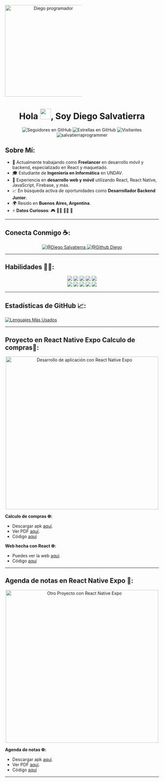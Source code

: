 <div align="center" style="width: 50%">
    <img alt="Diego programador" 
         src="https://firebasestorage.googleapis.com/v0/b/donacionescomunidad-4ff32.appspot.com/o/WhatsApp%20Image%202024-09-25%20at%2015.42.00.jpeg?alt=media&token=47f28e9a-a6f0-4f69-9fd2-6748473998fb" 
         width="300"/>
</div>

<h1 align="center">
    Hola <img src="[https://media.giphy.com/media/hvRJCLFzcasrR4ia7z/giphy.gif](https://firebasestorage.googleapis.com/v0/b/donacionescomunidad-4ff32.appspot.com/o/WhatsApp%20Image%202024-09-25%20at%2015.42.00.jpeg?alt=media&token=47f28e9a-a6f0-4f69-9fd2-6748473998fb)" width="35">, Soy Diego Salvatierra
</h1>

<div align="center">
    <img alt="Seguidores en GitHub" src="https://img.shields.io/github/followers/salvatierraprogrammer?style=social" />
    <img alt="Estrellas en GitHub" src="https://img.shields.io/github/stars/salvatierraprogrammer?style=social" />
    <img alt="Visitantes" src="https://visitor-badge.laobi.icu/badge?page_id=salvatierraprogrammer.repoName" />
    <img src="https://komarev.com/ghpvc/?username=salvatierraprogrammer" alt="salvatierraprogrammer" />
</div>

## Sobre Mí:

- 🏢 Actualmente trabajando como **Freelancer** en desarrollo móvil y backend, especializado en React y maquetado.
- 🎓 Estudiante de **Ingeniería en Informática** en UNDAV.
- 🔧 Experiencia en **desarrollo web y móvil** utilizando React, React Native, JavaScript, Firebase, y más.
- 📈 En búsqueda activa de oportunidades como **Desarrollador Backend Junior**.
- 🌍 Resido en **Buenos Aires, Argentina**.
- ⚡ **Datos Curiosos**: 🎮 🧑‍💻 🚴‍♂️ 🍿

---

## Conecta Conmigo ☕:

<div align="center">
    <a href="https://www.linkedin.com/in/dos354ab4/">
        <img src="https://img.icons8.com/fluency/48/000000/linkedin.png" alt="@Diego Salvatierra"/>
    </a>
    <a href="https://github.com/salvatierraprogrammer">
        <img src="https://img.icons8.com/fluency/48/000000/github.png" alt="@Github Diego"/>
    </a>
</div>

---

## Habilidades 🧑‍💻:

<div align="center">
    <img src="https://img.icons8.com/color/48/000000/html-5--v1.png"/>
    <img src="https://img.icons8.com/color/48/000000/css3.png"/>
    <img src="https://img.icons8.com/color/48/000000/javascript--v1.png"/>
    <img src="https://img.icons8.com/office/48/000000/react.png"/>
    <img src="https://img.icons8.com/color/48/000000/firebase.png"/>
    <br/>
    <img src="https://img.icons8.com/color/48/000000/mysql-logo.png"/>
    <img src="https://img.icons8.com/color/48/000000/python.png"/>
    <img src="https://img.icons8.com/color/48/000000/java-coffee-cup-logo--v1.png"/>
    <img src="https://img.icons8.com/officel/48/000000/php-logo.png"/>
    <img src="https://img.icons8.com/fluency/48/000000/laravel.png"/>
</div>

---

## Estadísticas de GitHub 📈:

[![Lenguajes Más Usados](https://github-readme-stats.vercel.app/api/top-langs/?username=salvatierraprogrammer&theme=algolia)](https://github.com/salvatierraprogrammer/github-readme-stats)

---

## Proyecto en React Native Expo Calculo de compras📱:

<div align="center">
    <img alt="Desarrollo de aplicación con React Native Expo" 
         src="https://firebasestorage.googleapis.com/v0/b/react-firebase-e0cf3.appspot.com/o/Google%20Pixel%204%20XL%20Presentation.png?alt=media&token=8eb903bb-f9df-4fc9-b71d-1a033855931b" 
         width="500"/>
</div>

**Calculo de compras 🌐:**

- Descargar apk [aquí](https://drive.google.com/file/d/1sSEXt5JWVBSrkVzcKSn5v8nVO6C6xi66/view?usp=sharing).
- Ver PDF [aquí](https://drive.google.com/file/d/1nbBHqSKm4PHVg8UxABweilFKFIUSGvZv/view?usp=sharing).
- Código [aquí](#)

**Web hecha con React 🌐:**

- Puedes ver la web [aquí](https://mis-compras-calculo.netlify.app/).
- Código [aquí](https://github.com/salvatierraprogrammer/misCompras)

---

## Agenda de notas en React Native Expo 📱:

<div align="center">
    <img alt="Otro Proyecto con React Native Expo" 
         src="https://firebasestorage.googleapis.com/v0/b/react-firebase-e0cf3.appspot.com/o/Captura%20de%20pantalla%202024-10-02%20202110.png?alt=media&token=f3b026e0-3709-471d-8dc5-1be9085455d1" 
         width="500"/>
</div>

**Agenda de notas 🌐:**

- Descargar apk [aquí](https://drive.google.com/file/d/1wHhdyxg7hveNjwPy9qwIMTEFSM5FPNu-/view?usp=sharing).
- Ver PDF [aquí](https://drive.google.com/file/d/1miIAP4qkDpUQeLL99A9Eh5mxv8G7Dvej/view?usp=sharing).
- Código [aquí](#)

---

